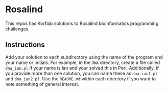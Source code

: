 # Rosalind #

This repos has Korflab solutions to Rosalind bioinformatics programming challenges.

## Instructions ##

Add your solution to each subdirectory using the name of the program and your name or initials. For example, in the `DNA` directory, create a file called `dna_ian.pl` if your name is Ian and your solved this in Perl. Additionally, if you provide more than one solution, you can name these as `dna_ian1.pl` and `dna_ian2.pl`. Use the `README.md` within each directory if you want to note something of general interest.
